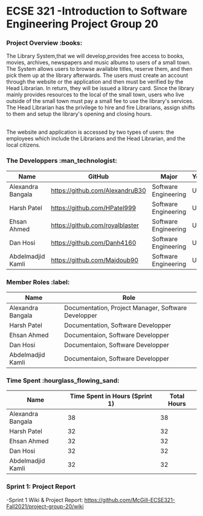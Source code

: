 # ECSE 321 -Introduction to Software Engineering Project Group 20

<h3> Project Overview :books:</h3>

The Library System,that we will develop,provides free access to books, movies, archives, newspapers and music albums to users of a small town. The System allows users to browse available titles, reserve them, and then pick them up at the library afterwards. The users must create an account through the website or the application and then must be verified by the Head Librarian. In return, they will be issued a library card. Since the library mainly provides resources to the local of the small town, users who live outside of the small town must pay a small fee to use the library's services. The Head Librarian has the privilege to hire and fire Librarians, assign shifts to them and setup the library's opening and closing hours.<br/><br/>

The website and application is accessed by two types of users: the employees which include the Librarians and the Head Librarian, and the local citizens.

 
 
<h3> The Developpers :man_technologist: </h3> 

|Name   | GitHub  | Major  | Year  |
|---|---|---|---|
|  Alexandra Bangala | https://github.com/AlexandruB30  | Software Engineering  |  U2 |
|  Harsh Patel|  https://github.com/HPatel999 | Software Engineering  | U2  |
|  Ehsan Ahmed |  https://github.com/royalblaster | Software Engineering  |  U2 |
|  Dan Hosi | https://github.com/Danh4160  | Software Engineering  | U2  |
|  Abdelmadjid Kamli | https://github.com/Majdoub90  |Software Engineering   |   U2|

<h3> Member Roles :label:</h3>


|  Name | Role  |
|---|---|
| Alexandra Bangala  | Documentation, Project Manager, Software Developper  |
|  Harsh Patel | Documentation, Software Developper|
| Ehsan Ahmed  |  Documentaion, Software Developper|
|  Dan Hosi |   Documentaion, Software Developper|
|  Abdelmadjid Kamli |   Documentaion, Software Developper|

<h3> Time Spent :hourglass_flowing_sand: </h3>

|  Name | Time Spent in Hours (Sprint 1)  | Total Hours  |
|---|---|---|
|  Alexandra Bangala |  38|   38|
| Harsh Patel   | 32 |  32 |
| Ehsan Ahmed  | 32|  32 |
| Dan Hosi  | 32  |  32 |
| Abdelmadjid Kamli  | 32  | 32  |

<h3> Sprint 1: Project Report </h3>

-Sprint 1 Wiki & Project Report: https://github.com/McGill-ECSE321-Fall2021/project-group-20/wiki



